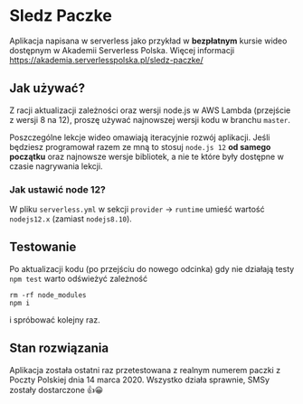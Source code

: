 # Sledz Paczke

Aplikacja napisana w serverless jako przykład w **bezpłatnym** kursie wideo dostępnym w Akademii Serverless Polska.
Więcej informacji https://akademia.serverlesspolska.pl/sledz-paczke/


## Jak używać?

Z racji aktualizacji zależności oraz wersji node.js w AWS Lambda (przejście z wersji 8 na 12), proszę używać najnowszej wersji kodu w branchu `master`. 

Poszczególne lekcje wideo omawiają iteracyjnie rozwój aplikacji. Jeśli będziesz programował razem ze mną to stosuj `node.js 12` **od samego początku** oraz najnowsze wersje bibliotek, a nie te które były dostępne w czasie nagrywania lekcji.

### Jak ustawić node 12?

W pliku `serverless.yml` w sekcji `provider` -> `runtime` umieść wartość `nodejs12.x` (zamiast `nodejs8.10`).

## Testowanie

Po aktualizacji kodu (po przejściu do nowego odcinka) gdy nie działają testy `npm test` warto odświeżyć zależność
```
rm -rf node_modules
npm i
```
i spróbować kolejny raz.

## Stan rozwiązania
Aplikacja została ostatni raz przetestowana z realnym numerem paczki z Poczty Polskiej dnia 14 marca 2020. Wszystko działa sprawnie, SMSy zostały dostarczone 👍😀
